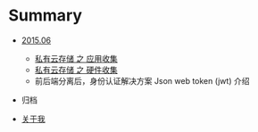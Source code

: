 # Summary

* [2015.06](201506/index.md)
  * [私有云存储 之 应用收集](201506/private_cloud_storage_app_list.md)
  * [私有云存储 之 硬件收集](201506/private_cloud_storage_dev_list.md)
  * 前后端分离后，身份认证解决方案 Json web token (jwt) 介绍

* 归档
* [关于我](ABOUTME.md)
